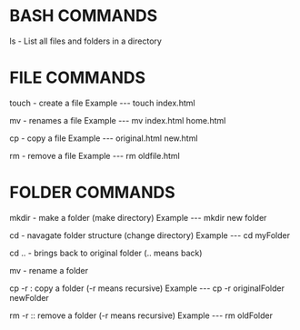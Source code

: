 # BASH COMMANDS 

ls - List all files and folders in a directory

# FILE COMMANDS

touch - create a file
Example --- touch index.html

mv - renames a file
Example --- mv index.html home.html

cp - copy a file
Example --- original.html new.html

rm - remove a file
Example --- rm oldfile.html

# FOLDER COMMANDS

mkdir - make a folder (make directory)
Example --- mkdir new folder

cd - navagate folder structure (change directory)
Example --- cd myFolder

cd .. - brings back to original folder (.. means back)

mv - rename a folder

cp -r  : copy a folder (-r means recursive)
Example --- cp -r originalFolder newFolder

rm -r :: remove a folder (-r means recursive)
Example --- rm oldFolder
